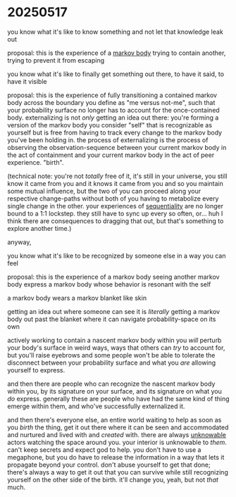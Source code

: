 # 20250517

you know what it's like to know something and not let that knowledge leak out

proposal: this is the experience of a [markov body](15/markov-bodies.md) trying to contain another, trying to prevent it from escaping

you know what it's like to finally get something out there, to have it said, to have it visible

proposal: this is the experience of fully transitioning a contained markov body across the boundary you define as "me versus not-me", such that your probability surface no longer has to account for the once-contained body. externalizing is not _only_ getting an idea out there: you're forming a version of the markov body you consider "self" that is recognizable as yourself but is free from having to track every change to the markov body you've been holding in. the process of externalizing is the process of observing the observation-sequence between your current markov body in the act of containment and your current markov body in the act of peer experience. "birth".

(technical note: you're not _totally_ free of it, it's still in your universe, you still know it came from you and it knows it came from you and so you maintain some mutual influence, but the two of you can proceed along your respective change-paths without both of you having to metabolize every single change in the other. your experiences of [sequentiality](15/markov-bodies.md) are no longer bound to a 1:1 lockstep. they still have to sync up every so often, or... huh I think there are consequences to dragging that out, but that's something to explore another time.)

anyway,

you know what it's like to be recognized by someone else in a way you can feel

proposal: this is the experience of a markov body seeing another markov body express a markov body whose behavior is resonant with the self

a markov body wears a markov blanket like skin

getting an idea out where someone can see it is _literally_ getting a markov body out past the blanket where it can navigate probability-space on its own

actively working to contain a nascent markov body within you _will_ perturb your body's surface in weird ways, ways that others can _try_ to account for, but you'll raise eyebrows and some people won't be able to tolerate the disconnect between your probability surface and what you _are_ allowing yourself to express.

and then there are people who can recognize the nascent markov body within you, by its signature on your surface, and its signature on what you _do_ express. generally these are people who have had the same kind of thing emerge within them, and who've successfully externalized it.

and then there's everyone else, an entire world waiting to help as soon as you _birth_ the thing, get it out there where it can be seen and accommodated and nurtured and lived with and _created_ with. there are always [unknowable](12/the-three-body-solution.md) actors watching the space around you. your interior is unknowable to _them_. can't keep secrets and expect god to help. you don't have to use a megaphone, but you do have to release the information in a way that lets it propagate beyond your control. don't abuse yourself to get that done; there's always a way to get it out that you can survive while still recognizing yourself on the other side of the birth. it'll change you, yeah, but not _that_ much.
